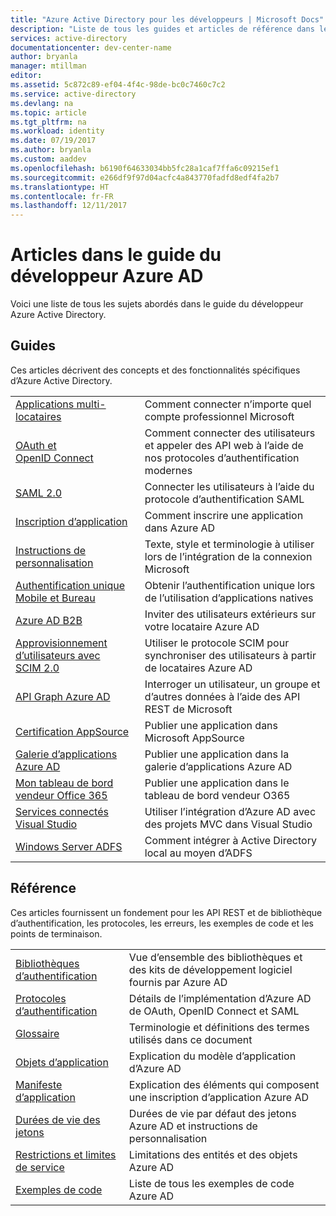 ```yaml
---
title: "Azure Active Directory pour les développeurs | Microsoft Docs"
description: "Liste de tous les guides et articles de référence dans le guide du développeur Azure Active Directory."
services: active-directory
documentationcenter: dev-center-name
author: bryanla
manager: mtillman
editor: 
ms.assetid: 5c872c89-ef04-4f4c-98de-bc0c7460c7c2
ms.service: active-directory
ms.devlang: na
ms.topic: article
ms.tgt_pltfrm: na
ms.workload: identity
ms.date: 07/19/2017
ms.author: bryanla
ms.custom: aaddev
ms.openlocfilehash: b6190f64633034bb5fc28a1caf7ffa6c09215ef1
ms.sourcegitcommit: e266df9f97d04acfc4a843770fadfd8edf4fa2b7
ms.translationtype: HT
ms.contentlocale: fr-FR
ms.lasthandoff: 12/11/2017
---
```

# <a name="articles-in-the-azure-ad-developer-guide"></a>Articles dans le guide du développeur Azure AD
Voici une liste de tous les sujets abordés dans le guide du développeur Azure Active Directory.

## <a name="guides"></a>Guides
Ces articles décrivent des concepts et des fonctionnalités spécifiques d’Azure Active Directory.

|                                                                                                                                 |  |
| ------------------------------------------------------------------------------------------------------------------------------- | --- |
| [Applications multi-locataires](active-directory-devhowto-multi-tenant-overview.md)                                                         | Comment connecter n’importe quel compte professionnel Microsoft |
| [OAuth et OpenID Connect](active-directory-protocols-openid-connect-code.md)                                                     | Comment connecter des utilisateurs et appeler des API web à l’aide de nos protocoles d’authentification modernes |
| [SAML 2.0](active-directory-saml-protocol-reference.md)                                                                         | Connecter les utilisateurs à l’aide du protocole d’authentification SAML |
| [Inscription d’application](active-directory-integrating-applications.md)                                                                | Comment inscrire une application dans Azure AD |
| [Instructions de personnalisation](active-directory-branding-guidelines.md)                                                                  | Texte, style et terminologie à utiliser lors de l’intégration de la connexion Microsoft |
| [Authentification unique Mobile et Bureau](active-directory-sso-android.md)                                                                         | Obtenir l’authentification unique lors de l’utilisation d’applications natives |
| [Azure AD B2B](../active-directory-b2b-what-is-azure-ad-b2b.md)                                                                 | Inviter des utilisateurs extérieurs sur votre locataire Azure AD |
| [Approvisionnement d’utilisateurs avec SCIM 2.0](../active-directory-scim-provisioning.md)                                                     | Utiliser le protocole SCIM pour synchroniser des utilisateurs à partir de locataires Azure AD |
| [API Graph Azure AD](active-directory-graph-api.md)                                                                             | Interroger un utilisateur, un groupe et d’autres données à l’aide des API REST de Microsoft |
| [Certification AppSource](active-directory-devhowto-appsource-certified.md)                                                     | Publier une application dans Microsoft AppSource |
| [Galerie d’applications Azure AD](active-directory-app-gallery-listing.md)                                                                 |Publier une application dans la galerie d’applications Azure AD|
| [Mon tableau de bord vendeur Office 365](https://msdn.microsoft.com/office/office365/howto/submit-web-apps-seller-dashboard)               | Publier une application dans le tableau de bord vendeur O365 |
| [Services connectés Visual Studio](vs-active-directory-dotnet-getting-started.md)                                               | Utiliser l’intégration d’Azure AD avec des projets MVC dans Visual Studio |
| [Windows Server ADFS](https://technet.microsoft.com/windows-server-docs/identity/ad-fs/overview/ad-fs-scenarios-for-developers) | Comment intégrer à Active Directory local au moyen d’ADFS |

## <a name="reference"></a>Référence
Ces articles fournissent un fondement pour les API REST et de bibliothèque d’authentification, les protocoles, les erreurs, les exemples de code et les points de terminaison.

|                                                                                     | |
| ----------------------------------------------------------------------------------- | --- |
| [Bibliothèques d’authentification](active-directory-authentication-libraries.md)     | Vue d’ensemble des bibliothèques et des kits de développement logiciel fournis par Azure AD |
| [Protocoles d’authentification](active-directory-authentication-protocols.md)            | Détails de l’implémentation d’Azure AD de OAuth, OpenID Connect et SAML |
| [Glossaire](active-directory-dev-glossary.md)                                        | Terminologie et définitions des termes utilisés dans ce document |
| [Objets d’application](active-directory-application-objects.md)                      | Explication du modèle d’application d’Azure AD |
| [Manifeste d’application](active-directory-application-manifest.md)                    | Explication des éléments qui composent une inscription d’application Azure AD |
| [Durées de vie des jetons](../active-directory-configurable-token-lifetimes.md)              | Durées de vie par défaut des jetons Azure AD et instructions de personnalisation |
| [Restrictions et limites de service](../active-directory-service-limits-restrictions.md) | Limitations des entités et des objets Azure AD |
| [Exemples de code](active-directory-code-samples.md)                                    | Liste de tous les exemples de code Azure AD |